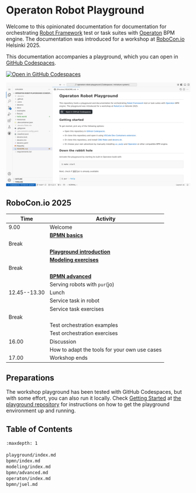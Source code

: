 <!-- Syntax: https://myst-parser.readthedocs.io/ -->

# Operaton Robot Playground

Welcome to this opinionated documentation for documentation for orchestrating [Robot Framework](https://robotframework.org/) test or task suites with [Operaton](https://operaton.org/) BPM engine. The documentation was introduced for a workshop at [RoboCon.io](https://robocon.io/) Helsinki 2025.

This documentation accompanies a playground, which you can open in [GitHub Codespaces](https://codespaces.new/datakurre/operaton-robot-playground).

[![Open in GitHub Codespaces](https://github.com/codespaces/badge.svg)](https://codespaces.new/datakurre/operaton-robot-playground)

![Screenshot of GitHub Codespaces](./README.png)


## RoboCon.io 2025

| Time          | Activity                              |
|---------------|---------------------------------------|
| 9.00          | Welcome                               |
|               | **[BPMN basics](bpmn/index.md)**      |
| Break         |                                       |
|               | **[Playground introduction](playground/index.md)**      |
|               | **[Modeling exercises](modeling/index.md)** |
| Break         |                                       |
|               | **[BPMN advanced](bpmn/advanced.md)** |
|               | Serving robots with `pur`(jo)         |
| 12.45--13.30  | Lunch                                 |
|               | Service task in robot                 |
|               | Service task exercises                |
| Break         |                                       |
|               | Test orchestration examples           |
|               | Test orchestration exercises          |
| 16.00         | Discussion                            |
|               | How to adapt the tools for your own use cases |
| 17.00         | Workshop ends                         |

## Preparations

The workshop playground has been tested with GitHub Codespaces, but with some effort, you can also run it locally. Check [Getting Started](https://github.com/datakurre/operaton-robot-playground#getting-started) at [the playground repository](https://github.com/datakurre/operation-robot-playground) for instructions on how to get the playground environment up and running.

## Table of Contents

```{toctree}
:maxdepth: 1

playground/index.md
bpmn/index.md
modeling/index.md
bpmn/advanced.md
operaton/index.md
bpmn/juel.md
```
